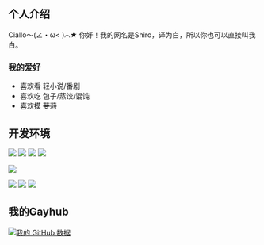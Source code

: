## 个人介绍
Ciallo～(∠・ω< )⌒★ 你好！我的网名是Shiro，译为白，所以你也可以直接叫我白。

### 我的爱好

* 喜欢看 轻小说/番剧
* 喜欢吃 包子/蒸饺/馄饨
* 喜欢摸 ~~萝莉~~

## 开发环境
[![](https://img.shields.io/badge/Windows-10-2376bc?style=flat-square&logo=windows)](https://www.microsoft.com/windows/get-windows-10)
[![](https://img.shields.io/badge/Centos-7.9-blue?style=flat-square&logo=centos)](https://www.microsoft.com/windows-server)
[![](https://img.shields.io/badge/Windows%20Server-2012-262577?style=flat-square&logo=windows)](https://www.microsoft.com/windows-server)
[![](https://img.shields.io/badge/Mi-8-f45a00?style=flat-square&logo=xiaomi)](https://www.mi.com/)

[![](https://img.shields.io/badge/IDE-Visual%20Studio%20Code-blue?style=flat-square&logo=visual-studio-code&logoColor=ffffff)](https://code.visualstudio.com/)

[![](https://img.shields.io/badge/-Git-f05032?style=flat-square&logo=git&logoColor=white)](https://git-scm.com/)
[![](https://img.shields.io/badge/OpenJDK-18-red?style=flat-square&logo=openjdk)](https://openjdk.org/)
[![](https://img.shields.io/badge/-MySQL-4479a1?style=flat-square&logo=mysql&logoColor=white)](https://www.mysql.com/)

## 我的Gayhub
[![我的 GitHub 数据](https://github-readme-stats.vercel.app/api?username=ShiroSekai)]()
